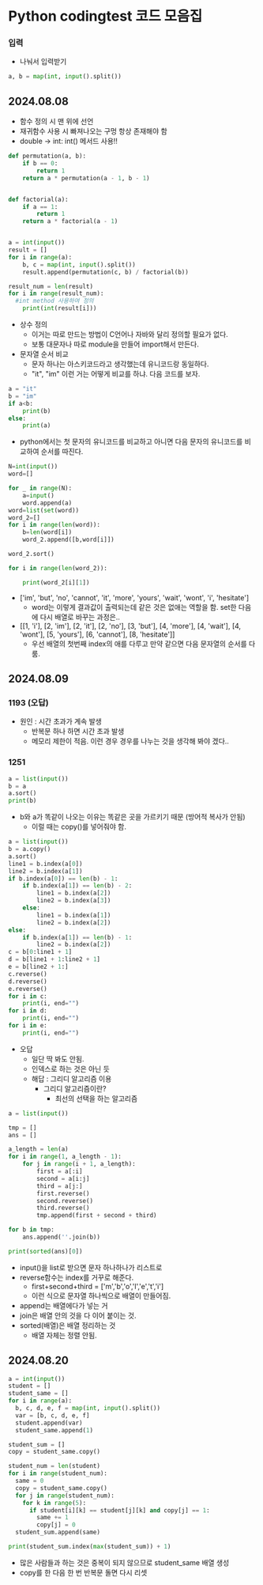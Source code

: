 # Python codingtest 코드 모음집
### 입력
- 나눠서 입력받기 
```python
a, b = map(int, input().split())
```
## 2024.08.08
- 함수 정의 시 맨 위에 선언
- 재귀함수 사용 시 빠져나오는 구멍 항상 존재해야 함
- double -> int: int() 메서드 사용!!
```python
def permutation(a, b):
    if b == 0:
        return 1
    return a * permutation(a - 1, b - 1)


def factorial(a):
    if a == 1:
        return 1
    return a * factorial(a - 1)


a = int(input())
result = []
for i in range(a):
    b, c = map(int, input().split())
    result.append(permutation(c, b) / factorial(b))

result_num = len(result)
for i in range(result_num):
  #int method 사용하여 정의
    print(int(result[i]))
```
- 상수 정의
  - 이거는 따로 만드는 방법이 C언어나 자바와 달리 정의할 필요가 없다.
  - 보통 대문자나 따로 module을 만들어 import해서 만든다.
- 문자열 순서 비교
  - 문자 하나는 아스키코드라고 생각했는데 유니코드랑 동일하다.
  - "it", "im" 이런 거는 어떻게 비교를 하냐. 다음 코드를 보자.
```python
a = "it"
b = "im"
if a<b:
    print(b)
else:
    print(a)
```
- python에서는 첫 문자의 유니코드를 비교하고 아니면 다음 문자의 유니코드를 비교하여 순서를 따진다.

```python
N=int(input())
word=[]

for _ in range(N):
    a=input()
    word.append(a)
word=list(set(word))
word_2=[]
for i in range(len(word)):
    b=len(word[i])
    word_2.append([b,word[i]])

word_2.sort()

for i in range(len(word_2)):

    print(word_2[i][1])
```
- ['im', 'but', 'no', 'cannot', 'it', 'more', 'yours', 'wait', 'wont', 'i', 'hesitate']
  - word는 이렇게 결과값이 출력되는데 같은 것은 없애는 역할을 함. set한 다음에 다시 배열로 바꾸는 과정은..
- [[1, 'i'], [2, 'im'], [2, 'it'], [2, 'no'], [3, 'but'], [4, 'more'], [4, 'wait'], [4, 'wont'], [5, 'yours'], [6, 'cannot'], [8, 'hesitate']]
  - 우선 배열의 첫번째 index의 애를 다루고 만약 같으면 다음 문자열의 순서를 다룸.
## 2024.08.09
### 1193 (오답)
- 원인 : 시간 초과가 계속 발생 
  - 반복문 하나 하면 시간 초과 발생
  - 메모리 제한이 적음. 이런 경우 경우를 나누는 것을 생각해 봐야 겠다..
### 1251
```python
a = list(input())
b = a
a.sort()
print(b)
```
- b와 a가 똑같이 나오는 이유는 똑같은 곳을 가르키기 때문 (방어적 복사가 안됨)
  - 이럴 때는 copy()를 넣어줘야 함.
```python
a = list(input())
b = a.copy()
a.sort()
line1 = b.index(a[0])
line2 = b.index(a[1])
if b.index(a[0]) == len(b) - 1:
    if b.index(a[1]) == len(b) - 2:
        line1 = b.index(a[2])
        line2 = b.index(a[3])
    else:
        line1 = b.index(a[1])
        line2 = b.index(a[2])
else:
    if b.index(a[1]) == len(b) - 1:
        line2 = b.index(a[2])
c = b[0:line1 + 1]
d = b[line1 + 1:line2 + 1]
e = b[line2 + 1:]
c.reverse()
d.reverse()
e.reverse()
for i in c:
    print(i, end="")
for i in d:
    print(i, end="")
for i in e:
    print(i, end="")
```
- 오답
  - 일단 딱 봐도 안됨.
  - 인덱스로 하는 것은 아닌 듯
  - 해답 : 그리디 알고리즘 이용
    - 그리디 알고리즘이란?
      - 최선의 선택을 하는 알고리즘

```python
a = list(input())

tmp = []
ans = []

a_length = len(a)
for i in range(1, a_length - 1):
    for j in range(i + 1, a_length):
        first = a[:i]
        second = a[i:j]
        third = a[j:]
        first.reverse()
        second.reverse()
        third.reverse()
        tmp.append(first + second + third)

for b in tmp:
    ans.append(''.join(b))

print(sorted(ans)[0])
```
- input()을 list로 받으면 문자 하나하나가 리스트로
- reverse함수는 index를 거꾸로 해준다.
  - first+second+third = ['m','b','o','l','e','t','i']
  - 이런 식으로 문자열 하나씩으로 배열이 만들어짐.
- append는 배열에다가 넣는 거
- join은 배열 안의 것을 다 이어 붙이는 것.
- sorted(배열)은 배열 정리하는 것
  - 배열 자체는 정렬 안됨.

## 2024.08.20
```python
a = int(input())
student = []
student_same = []
for i in range(a):
  b, c, d, e, f = map(int, input().split())
  var = [b, c, d, e, f]
  student.append(var)
  student_same.append(1)

student_sum = []
copy = student_same.copy()

student_num = len(student)
for i in range(student_num):
  same = 0
  copy = student_same.copy()
  for j in range(student_num):
    for k in range(5):
      if student[i][k] == student[j][k] and copy[j] == 1:
        same += 1
        copy[j] = 0
  student_sum.append(same)

print(student_sum.index(max(student_sum)) + 1)

```
- 많은 사람들과 하는 것은 중복이 되지 않으므로 student_same 배열 생성
- copy를 한 다음 한 번 반복문 돌면 다시 리셋